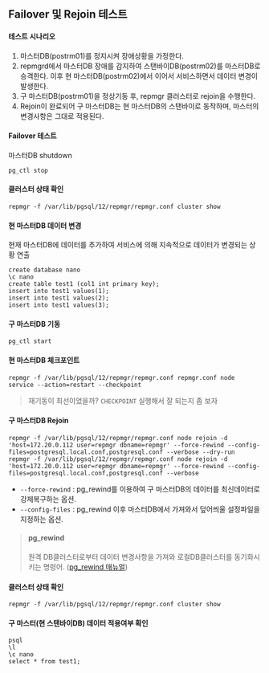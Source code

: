 ## Failover 및 Rejoin 테스트

#### 테스트 시나리오
1. 마스터DB(postrm01)를 정지시켜 장애상황을 가정한다.
1. repmgrd에서 마스터DB 장애를 감지하여 스탠바이DB(postrm02)를 마스터DB로 승격한다. 이후 현 마스터DB(postrm02)에서 이어서 서비스하면서 데이터 변경이 발생한다.
1. 구 마스터DB(postrm01)을 정상기동 후, repmgr 클러스터로 rejoin을 수행한다.
2. Rejoin이 완료되어 구 마스터DB는 현 마스터DB의 스탠바이로 동작하며, 마스터의 변경사항은 그대로 적용된다.

#### Failover 테스트
마스터DB shutdown
```
pg_ctl stop
```

#### 클러스터 상태 확인
```
repmgr -f /var/lib/pgsql/12/repmgr/repmgr.conf cluster show
```

#### 현 마스터DB 데이터 변경
현재 마스터DB에 데이터를 추가하여 서비스에 의해 지속적으로 데이터가 변경되는 상황 연출
```
create database nano
\c nano
create table test1 (col1 int primary key);
insert into test1 values(1);
insert into test1 values(2);
insert into test1 values(3);
```

#### 구 마스터DB 기동
```
pg_ctl start
```

#### 현 마스터DB 체크포인트
```
repmgr -f /var/lib/pgsql/12/repmgr/repmgr.conf repmgr.conf node service --action=restart --checkpoint
```
> 재기동이 최선이었을까? `CHECKPOINT` 실행해서 잘 되는지 좀 보자

#### 구 마스터DB Rejoin
```
repmgr -f /var/lib/pgsql/12/repmgr/repmgr.conf node rejoin -d 'host=172.20.0.112 user=repmgr dbname=repmgr' --force-rewind --config-files=postgresql.local.conf,postgresql.conf --verbose --dry-run 
repmgr -f /var/lib/pgsql/12/repmgr/repmgr.conf node rejoin -d 'host=172.20.0.112 user=repmgr dbname=repmgr' --force-rewind --config-files=postgresql.local.conf,postgresql.conf --verbose
```
- `--force-rewind` : pg_rewind를 이용하여 구 마스터DB의 데이터를 최신데이터로 강제복구하는 옵션.
- `--config-files` : pg_rewind 이후 마스터DB에서 가져와서 덮어씌울 설정파일을 지정하는 옵션.
> #### pg_rewind
> 원격 DB클러스터로부터 데이터 변경사항을 가져와 로컬DB클러스터를 동기화시키는 명령어.
> ([pg_rewind 매뉴얼](https://postgresql.kr/docs/11/app-pgrewind.html))

#### 클러스터 상태 확인
```
repmgr -f /var/lib/pgsql/12/repmgr/repmgr.conf cluster show
```

#### 구 마스터(현 스탠바이DB) 데이터 적용여부 확인
```
psql
\l
\c nano
select * from test1;
```
